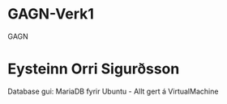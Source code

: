 # GAGN-Verk1
GAGN

# Eysteinn Orri Sigurðsson 
Database gui: MariaDB fyrir Ubuntu -
Allt gert á VirtualMachine
